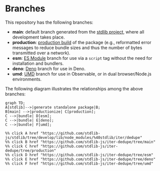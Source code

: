 <!--

@license Apache-2.0

Copyright (c) 2022 The Stdlib Authors.

Licensed under the Apache License, Version 2.0 (the "License");
you may not use this file except in compliance with the License.
You may obtain a copy of the License at

    http://www.apache.org/licenses/LICENSE-2.0

Unless required by applicable law or agreed to in writing, software
distributed under the License is distributed on an "AS IS" BASIS,
WITHOUT WARRANTIES OR CONDITIONS OF ANY KIND, either express or implied.
See the License for the specific language governing permissions and
limitations under the License.

-->

# Branches

This repository has the following branches:

-   **main**: default branch generated from the [stdlib project][stdlib-url], where all development takes place.
-   **production**: [production build][production-url] of the package (e.g., reformatted error messages to reduce bundle sizes and thus the number of bytes transmitted over a network).
-   **esm**: [ES Module][esm-url] branch for use via a `script` tag without the need for installation and bundlers.
-   **deno**: [Deno][deno-url] branch for use in Deno.
-   **umd**: [UMD][umd-url] branch for use in Observable, or in dual browser/Node.js environments.

The following diagram illustrates the relationships among the above branches:

```mermaid
graph TD;
A[stdlib]-->|generate standalone package|B;
B[main] -->|productionize| C[production];
C -->|bundle| D[esm];
C -->|bundle| E[deno];
C -->|bundle| F[umd];

%% click A href "https://github.com/stdlib-js/stdlib/tree/develop/lib/node_modules/%40stdlib/iter/dedupe"
%% click B href "https://github.com/stdlib-js/iter-dedupe/tree/main"
%% click C href "https://github.com/stdlib-js/iter-dedupe/tree/production"
%% click D href "https://github.com/stdlib-js/iter-dedupe/tree/esm"
%% click E href "https://github.com/stdlib-js/iter-dedupe/tree/deno"
%% click F href "https://github.com/stdlib-js/iter-dedupe/tree/umd"
```

[stdlib-url]: https://github.com/stdlib-js/stdlib/tree/develop/lib/node_modules/%40stdlib/iter/dedupe
[production-url]: https://github.com/stdlib-js/iter-dedupe/tree/production
[deno-url]: https://github.com/stdlib-js/iter-dedupe/tree/deno
[umd-url]: https://github.com/stdlib-js/iter-dedupe/tree/umd
[esm-url]: https://github.com/stdlib-js/iter-dedupe/tree/esm